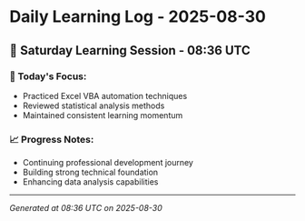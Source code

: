 # Daily Learning Log - 2025-08-30

## 📅 Saturday Learning Session - 08:36 UTC

### 🎯 Today's Focus:
- Practiced Excel VBA automation techniques
- Reviewed statistical analysis methods
- Maintained consistent learning momentum

### 📈 Progress Notes:
- Continuing professional development journey
- Building strong technical foundation
- Enhancing data analysis capabilities

---
*Generated at 08:36 UTC on 2025-08-30*

